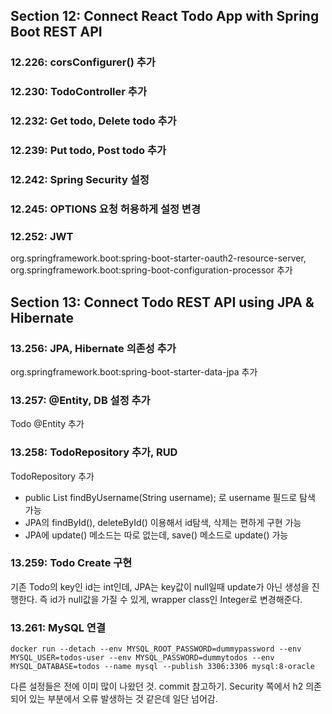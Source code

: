 ## Section 12: Connect React Todo App with Spring Boot REST API

### 12.226: corsConfigurer() 추가

### 12.230: TodoController 추가

### 12.232: Get todo, Delete todo 추가

### 12.239: Put todo, Post todo 추가

### 12.242: Spring Security 설정

### 12.245: OPTIONS 요청 허용하게 설정 변경

### 12.252: JWT
org.springframework.boot:spring-boot-starter-oauth2-resource-server,
org.springframework.boot:spring-boot-configuration-processor 추가

## Section 13: Connect Todo REST API using JPA & Hibernate

### 13.256: JPA, Hibernate 의존성 추가
org.springframework.boot:spring-boot-starter-data-jpa 추가

### 13.257: @Entity, DB 설정 추가
Todo @Entity 추가

### 13.258: TodoRepository 추가, RUD
TodoRepository 추가

- public List<Todo> findByUsername(String username); 로 username 필드로 탐색 가능
- JPA의 findById(), deleteById() 이용해서 id탐색, 삭제는 편하게 구현 가능
- JPA에 update() 메소드는 따로 없는데, save() 메소드로 update() 가능

### 13.259: Todo Create 구현
기존 Todo의 key인 id는 int인데, JPA는 key값이 null일때 update가 아닌 생성을 진행한다.
즉 id가 null값을 가질 수 있게, wrapper class인 Integer로 변경해준다.

### 13.261: MySQL 연결
```shell
docker run --detach --env MYSQL_ROOT_PASSWORD=dummypassword --env MYSQL_USER=todos-user --env MYSQL_PASSWORD=dummytodos --env MYSQL_DATABASE=todos --name mysql --publish 3306:3306 mysql:8-oracle
```
다른 설정들은 전에 이미 많이 나왔던 것. commit 참고하기.
Security 쪽에서 h2 의존되어 있는 부분에서 오류 발생하는 것 같은데 일단 넘어감.